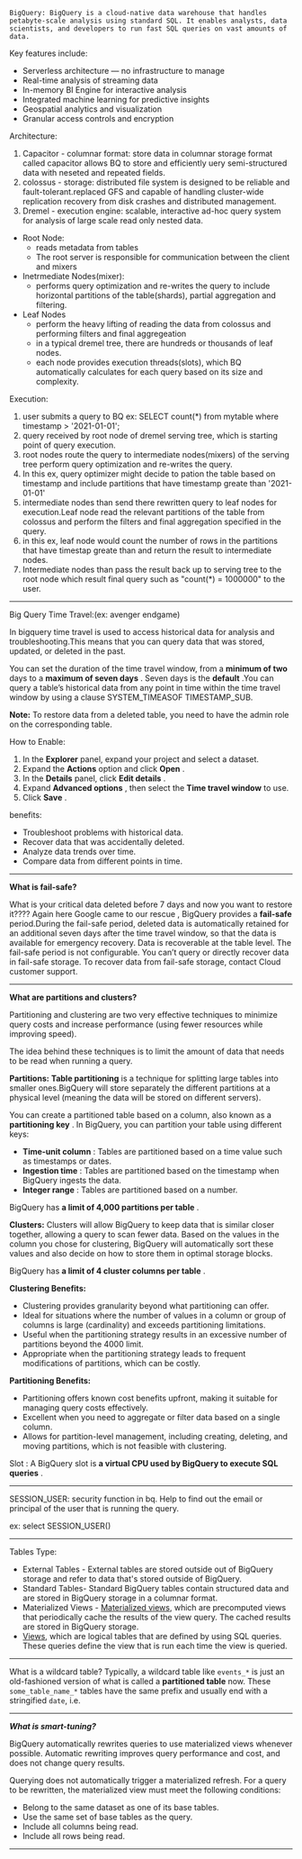     BigQuery: BigQuery is a cloud-native data warehouse that handles petabyte-scale analysis using standard SQL. It enables analysts, data scientists, and developers to run fast SQL queries on vast amounts of data.

Key features include:

* Serverless architecture — no infrastructure to manage
* Real-time analysis of streaming data
* In-memory BI Engine for interactive analysis
* Integrated machine learning for predictive insights
* Geospatial analytics and visualization
* Granular access controls and encryption

Architecture:

1. Capacitor - columnar format: store data in columnar storage format called capacitor allows BQ to store and efficiently uery semi-structured data with neseted and repeated fields.
2. colossus - storage: distributed file system is designed to be reliable and fault-tolerant.replaced GFS and capable of handling cluster-wide replication recovery from disk crashes and distributed management.
3. Dremel - execution engine: scalable, interactive ad-hoc query system for analysis of large scale read only nested data.

* Root Node:
  * reads metadata from tables
  * The root server is responsible for communication between the client and mixers
* Inetrmediate Nodes(mixer):
  * performs query optimization and re-writes the query to include horizontal partitions of the table(shards), partial aggregation and filtering.
* Leaf Nodes
  * perform the heavy lifting of reading the data from colossus and performing filters and final aggregeation
  * in a typical dremel tree, there are hundreds or thousands of leaf nodes.
  * each node provides execution threads(slots), which BQ automatically calculates for each query based on its size and complexity.

Execution:

1. user submits a query to BQ ex: SELECT count(*) from mytable where timestamp > '2021-01-01';
2. query received by root node of dremel serving tree, which is starting point of query execution.
3. root nodes route the query to intermediate nodes(mixers) of the serving tree perform query optimization and re-writes the query.
4. In this ex, query optimizer might decide to pation the table based on timestamp and include partitions that have timestamp greate than '2021-01-01'
5. intermediate nodes than send there rewritten query to leaf nodes for execution.Leaf node read the relevant partitions of the table from colossus and perform the filters and final aggregation specified in the query.
6. in this ex, leaf node would count the number of rows in the partitions that have timestap greate than and return the result to intermediate nodes.
7. Intermediate nodes than pass the result back up to serving tree to the root node which result final query such as "count(*) = 1000000" to the user.

---

Big Query Time Travel:(ex: avenger endgame)

In bigquery time travel is used to access historical data for analysis and troubleshooting.This means that you can query data that was stored, updated, or deleted in the past.

You can set the duration of the time travel window, from a **minimum of two** days to a  **maximum of seven days** . Seven days is the  **default** .You can query a table’s historical data from any point in time within the time travel window by using a clause SYSTEM_TIMEASOF TIMESTAMP_SUB.

**Note:** To restore data from a deleted table, you need to have the admin role on the corresponding table.

How to Enable:

1. In the **Explorer** panel, expand your project and select a dataset.
2. Expand the **Actions** option and click  **Open** .
3. In the **Details** panel, click  **Edit details** .
4. Expand  **Advanced options** , then select the **Time travel window** to use.
5. Click  **Save** .

benefits:

* Troubleshoot problems with historical data.
* Recover data that was accidentally deleted.
* Analyze data trends over time.
* Compare data from different points in time.

---

**What is fail-safe?**

What is your critical data deleted before 7 days and now you want to restore it???? Again here Google came to our rescue , BigQuery provides a **fail-safe** period.During the fail-safe period, deleted data is automatically retained for an additional seven days after the time travel window, so that the data is available for emergency recovery. Data is recoverable at the table level. The fail-safe period is not configurable. You can’t query or directly recover data in fail-safe storage. To recover data from fail-safe storage, contact Cloud customer support.

---

**What are partitions and clusters?**

Partitioning and clustering are two very effective techniques to minimize query costs and increase performance (using fewer resources while improving speed).

The idea behind these techniques is to limit the amount of data that needs to be read when running a query.

**Partitions:** **Table partitioning** is a technique for splitting large tables into smaller ones.BigQuery will store separately the different partitions at a physical level (meaning the data will be stored on different servers).

You can create a partitioned table based on a column, also known as a  **partitioning key** . In BigQuery, you can partition your table using different keys:

* **Time-unit column** : Tables are partitioned based on a time value such as timestamps or dates.
* **Ingestion time** : Tables are partitioned based on the timestamp when BigQuery ingests the data.
* **Integer range** : Tables are partitioned based on a number.

BigQuery has  **a limit of 4,000 partitions per table** .

**Clusters:** Clusters will allow BigQuery to keep data that is similar closer together, allowing a query to scan fewer data. Based on the values in the column you chose for clustering, BigQuery will automatically sort these values and also decide on how to store them in optimal storage blocks.

BigQuery has  **a limit of 4 cluster columns per table** .

**Clustering Benefits:**

* Clustering provides granularity beyond what partitioning can offer.
* Ideal for situations where the number of values in a column or group of columns is large (cardinality) and exceeds partitioning limitations.
* Useful when the partitioning strategy results in an excessive number of partitions beyond the 4000 limit.
* Appropriate when the partitioning strategy leads to frequent modifications of partitions, which can be costly.

**Partitioning Benefits:**

* Partitioning offers known cost benefits upfront, making it suitable for managing query costs effectively.
* Excellent when you need to aggregate or filter data based on a single column.
* Allows for partition-level management, including creating, deleting, and moving partitions, which is not feasible with clustering.

Slot : A BigQuery slot is  **a virtual CPU used by BigQuery to execute SQL queries** .

---

SESSION_USER: security function in bq. Help to find out the email or principal of the user that is running the query.

ex: select SESSION_USER()

---

Tables Type:

* External Tables - External tables are stored outside out of BigQuery storage and refer to data that's stored outside of BigQuery.
* Standard Tables- Standard BigQuery tables contain structured data and are stored in BigQuery storage in a columnar format.
* Materialized Views - [Materialized views](https://cloud.google.com/bigquery/docs/materialized-views-intro), which are precomputed views that periodically cache the results of the view query. The cached
  results are stored in BigQuery storage.
* [Views](https://cloud.google.com/bigquery/docs/views-intro), which are logical tables that are defined by using SQL queries. These queries define the view that is run each time the view is queried.

---

What is a wildcard table? Typically, a wildcard table like `events_*` is just an old-fashioned version of what is called a **partitioned table** now. These `some_table_name_*` tables have the same prefix and usually end with a stringified `date`, i.e.

---

***What is smart-tuning?***

BigQuery automatically rewrites queries to use materialized views whenever possible. Automatic rewriting improves query performance and cost, and does not change query results.

Querying does not automatically trigger a materialized refresh. For a query to be rewritten, the materialized view must meet the following conditions:

* Belong to the same dataset as one of its base tables.
* Use the same set of base tables as the query.
* Include all columns being read.
* Include all rows being read.

---
